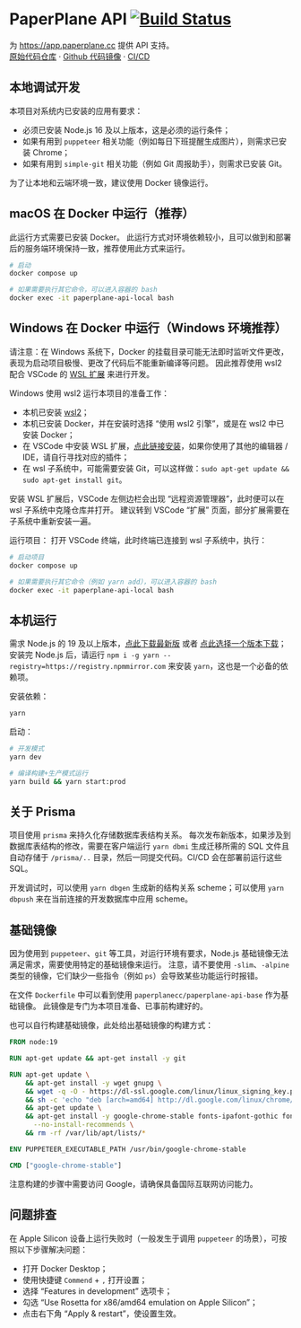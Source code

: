 # PaperPlane API [![Build Status](https://drone.paperplane.cc/api/badges/jia-niang/paperplane-api/status.svg)](https://drone.paperplane.cc/jia-niang/paperplane-api)

为 https://app.paperplane.cc 提供 API 支持。  
[原始代码仓库](https://git.paperplane.cc/jia-niang/paperplane-api) · [Github 代码镜像](https://github.com/PaperplaneJS/webapi) · [CI/CD](https://drone.paperplane.cc/jia-niang/paperplane-api)

## 本地调试开发

本项目对系统内已安装的应用有要求：

- 必须已安装 Node.js 16 及以上版本，这是必须的运行条件；
- 如果有用到 `puppeteer` 相关功能（例如每日下班提醒生成图片），则需求已安装 Chrome；
- 如果有用到 `simple-git` 相关功能（例如 Git 周报助手），则需求已安装 Git。

为了让本地和云端环境一致，建议使用 Docker 镜像运行。

## macOS 在 Docker 中运行（推荐）

此运行方式需要已安装 Docker。
此运行方式对环境依赖较小，且可以做到和部署后的服务端环境保持一致，推荐使用此方式来运行。

```bash
# 启动
docker compose up

# 如果需要执行其它命令，可以进入容器的 bash
docker exec -it paperplane-api-local bash
```

## Windows 在 Docker 中运行（Windows 环境推荐）

请注意：在 Windows 系统下，Docker 的挂载目录可能无法即时监听文件更改，表现为启动项目极慢、更改了代码后不能重新编译等问题。
因此推荐使用 wsl2 配合 VSCode 的 [WSL 扩展](https://marketplace.visualstudio.com/items?itemName=ms-vscode-remote.remote-wsl) 来进行开发。

Windows 使用 wsl2 运行本项目的准备工作：

- 本机已安装 [wsl2](https://learn.microsoft.com/zh-cn/windows/wsl/install)；
- 本机已安装 Docker，并在安装时选择 “使用 wsl2 引擎”，或是在 wsl2 中已安装 Docker；
- 在 VSCode 中安装 WSL 扩展，[点此链接安装](https://marketplace.visualstudio.com/items?itemName=ms-vscode-remote.remote-wsl)，如果你使用了其他的编辑器 / IDE，请自行寻找对应的插件；
- 在 wsl 子系统中，可能需要安装 Git，可以这样做：`sudo apt-get update && sudo apt-get install git`。

安装 WSL 扩展后，VSCode 左侧边栏会出现 “远程资源管理器”，此时便可以在 wsl 子系统中克隆仓库并打开。
建议转到 VSCode “扩展” 页面，部分扩展需要在子系统中重新安装一遍。

运行项目：
打开 VSCode 终端，此时终端已连接到 wsl 子系统中，执行：

```bash
# 启动项目
docker compose up

# 如果需要执行其它命令（例如 yarn add），可以进入容器的 bash
docker exec -it paperplane-api-local bash
```

## 本机运行

需求 Node.js 的 19 及以上版本，[点此下载最新版](https://nodejs.org/) 或者 [点此选择一个版本下载](https://nodejs.org/en/download/releases)；安装完 Node.js 后，请运行 `npm i -g yarn --registry=https://registry.npmmirror.com` 来安装 `yarn`，这也是一个必备的依赖项。

安装依赖：

```bash
yarn
```

启动：

```bash
# 开发模式
yarn dev

# 编译构建+生产模式运行
yarn build && yarn start:prod
```

## 关于 Prisma

项目使用 `prisma` 来持久化存储数据库表结构关系。
每次发布新版本，如果涉及到数据库表结构的修改，需要在客户端运行 `yarn dbmi` 生成迁移所需的 SQL 文件且自动存储于 `/prisma/..` 目录，然后一同提交代码。CI/CD 会在部署前运行这些 SQL。

开发调试时，可以使用 `yarn dbgen` 生成新的结构关系 scheme；可以使用 `yarn dbpush` 来在当前连接的开发数据库中应用 scheme。

## 基础镜像

因为使用到 `puppeteer`、`git` 等工具，对运行环境有要求，Node.js 基础镜像无法满足需求，需要使用特定的基础镜像来运行。
注意，请不要使用 `-slim`、`-alpine` 类型的镜像，它们缺少一些指令（例如 `ps`）会导致某些功能运行时报错。

在文件 `Dockerfile` 中可以看到使用 `paperplanecc/paperplane-api-base` 作为基础镜像。
此镜像是专门为本项目准备、已事前构建好的。

也可以自行构建基础镜像，此处给出基础镜像的构建方式：

```Dockerfile
FROM node:19

RUN apt-get update && apt-get install -y git

RUN apt-get update \
    && apt-get install -y wget gnupg \
    && wget -q -O - https://dl-ssl.google.com/linux/linux_signing_key.pub | apt-key add - \
    && sh -c 'echo "deb [arch=amd64] http://dl.google.com/linux/chrome/deb/ stable main" >> /etc/apt/sources.list.d/google.list' \
    && apt-get update \
    && apt-get install -y google-chrome-stable fonts-ipafont-gothic fonts-wqy-zenhei fonts-thai-tlwg fonts-kacst fonts-freefont-ttf libxss1 \
      --no-install-recommends \
    && rm -rf /var/lib/apt/lists/*

ENV PUPPETEER_EXECUTABLE_PATH /usr/bin/google-chrome-stable

CMD ["google-chrome-stable"]
```

注意构建的步骤中需要访问 Google，请确保具备国际互联网访问能力。

## 问题排查

在 Apple Silicon 设备上运行失败时（一般发生于调用 `puppeteer` 的场景），可按照以下步骤解决问题：

- 打开 Docker Desktop；
- 使用快捷键 `Commend` + `,` 打开设置；
- 选择 “Features in development” 选项卡；
- 勾选 “Use Rosetta for x86/amd64 emulation on Apple Silicon”；
- 点击右下角 “Apply & restart”，使设置生效。
